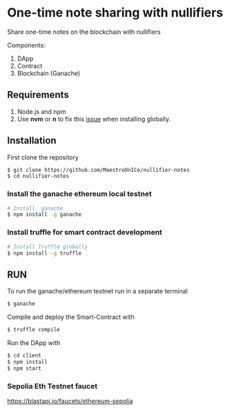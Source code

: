 # One-time note sharing with nullifiers

Share one-time notes on the blockchain with nullifiers


Components:
1. DApp
2. Contract
3. Blockchain (Ganache)


## Requirements

1. Node.js and npm
2. Use **nvm** or **n** to fix this [issue](https://docs.npmjs.com/resolving-eacces-permissions-errors-when-installing-packages-globally) when installing globally.  


## Installation

First clone the repository
```sh
$ git clone https://github.com/MaestroOnICe/nullifier-notes
$ cd nullifier-notes
```

### Install the ganache ethereum local testnet
```sh
# Install  ganache
$ npm install -g ganache
```

### Install truffle for smart contract development
```sh
# Install Truffle globally
$ npm install -g truffle
```


## RUN
To run the ganache/ethereum testnet run in a separate terminal
```sh
$ ganache
```

Compile and deploy the Smart-Contract with
```sh
$ truffle compile
```

Run the DApp with
```sh
$ cd client
$ npm install
$ npm start
```


### Sepolia Eth Testnet faucet
https://blastapi.io/faucets/ethereum-sepolia